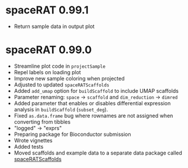 # spaceRAT 0.99.1

* Return sample data in output plot

# spaceRAT 0.99.0

* Streamline plot code in `projectSample`
* Repel labels on loading plot
* Improve new sample coloring when projected
* Adjusted to updated `spaceRATScaffolds`
* Added `add_umap` option for `buildScaffold` to include UMAP scaffolds
* Parameter renaming: `space` -> `scaffold` and `dim_reduction` -> `dimred`
* Added parameter that enables or disables differential expression analysis in `buildScaffold` (`subset_deg`).
* Fixed `as.data.frame` bug where rownames are not assigned when converting from tibbles
* "logged" -> "exprs"
* Preparing package for Bioconductor submission
* Wrote vignettes
* Added tests
* Moved scaffolds and example data to a separate data package called 
[spaceRATScaffolds](https://github.com/shdam/spaceRATScaffolds)
